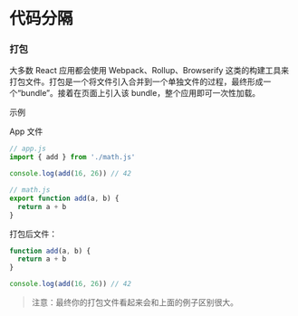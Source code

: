 # 代码分隔

### 打包

大多数 React 应用都会使用 Webpack、Rollup、Browserify 这类的构建工具来打包文件。打包是一个将文件引入合并到一个单独文件的过程，最终形成一个“bundle”。接着在页面上引入该 bundle，整个应用即可一次性加载。

示例

App 文件

```js
// app.js
import { add } from './math.js'

console.log(add(16, 26)) // 42
```

```js
// math.js
export function add(a, b) {
  return a + b
}
```

打包后文件：

```js
function add(a, b) {
  return a + b
}

console.log(add(16, 26)) // 42
```

> 注意：最终你的打包文件看起来会和上面的例子区别很大。